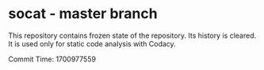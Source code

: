 # socat - master branch

This repository contains frozen state of the repository.
Its history is cleared. It is used only for static code
analysis with Codacy.

Commit Time: 1700977559